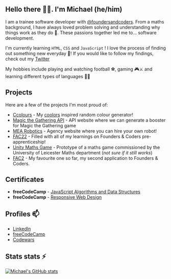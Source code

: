 ## Hello there 👋🏾. I'm Michael (he/him)

I am a trainee software developer with [@foundersandcoders](https://github.com/foundersandcoders). From a maths background, I have always loved problem solving and understanding why things work as they do 🧠. These passions together led me to...  software development.

I'm currently learning `HTML`, `CSS` and `JavaScript` ! I love the process of finding out something new everyday 🤩! If you would like to follow my findings, check out my [Twitter](https://twitter.com/michWills99)

My hobbies include playing and watching football ⚽, gaming 🎮⚔ and learning different types of languages 👩‍💻

## Projects

Here are a few of the projects I'm most proud of:

- [Ccolours](https://mjow1999.github.io/Ccolours/) - My [coolors](https://coolors.co/) inspired random colour generator!
- [Magic the Gathering API](https://fac22.github.io/michaelAlexAPI/) - API website where we can generate a booster for Magic the Gathering game
- [MEA Robotics](https://fac22.github.io/Michael-Elena-Agency/) - Agency website where you can hire your own robot!
- [FAC22](https://mjow1999.github.io/FAC22/) - Filled with all of my learnings on Founders & Coders pre-apprenticeship!
- [Unity Maths Game](https://github.com/MJOW1999/Unity-Maths-Game) - Prototype of a maths game commissioned by the University of Leicester Maths department (*not sure if it still works*)
- [FAC2](https://mjow1999.github.io/FAC2/) - My favourite one so far, my second application to Founders & Coders.

## Certificates
- **freeCodeCamp** - [JavaScript Algorithms and Data Structures](https://www.freecodecamp.org/certification/mjow1999/javascript-algorithms-and-data-structures)
- **freeCodeCamp** - [Responsive Web Design](https://www.freecodecamp.org/certification/mjow1999/responsive-web-design)

## Profiles 📫

- [LinkedIn](https://www.linkedin.com/in/michael-williams-17a9b81a0/)
- [freeCodeCamp](https://www.freecodecamp.org/mjow1999)
- [Codewars](https://www.codewars.com/users/MJOW1999/)


## Stats stats ⚡

[![Michael's GitHub stats](https://github-readme-stats.vercel.app/api?username=mjow1999)](https://github.com/anuraghazra/github-readme-stats)
<!--
**MJOW1999/MJOW1999** is a ✨ _special_ ✨ repository because its `README.md` (this file) appears on your GitHub profile.

Here are some ideas to get you started:

- 🔭 I’m currently working on ...
- 🌱 I’m currently learning ...
- 👯 I’m looking to collaborate on ...
- 🤔 I’m looking for help with ...
- 💬 Ask me about ...
- 📫 How to reach me: ...
- 😄 Pronouns: ...
- ⚡ Fun fact: ...
-->
